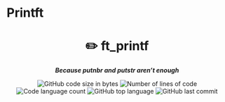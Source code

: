 # Printft
<h1 align="center">
	✏️ ft_printf
</h1>

<p align="center">
	<b><i>Because putnbr and putstr aren’t enough</i></b><br>
</p>

<p align="center">
	<img alt="GitHub code size in bytes" src="https://img.shields.io/github/languages/code-size/exkizo/ft_printf?color=lightblue" />
	<img alt="Number of lines of code" src="https://img.shields.io/tokei/lines/github/exkizo/ft_printf?color=critical" />
	<img alt="Code language count" src="https://img.shields.io/github/languages/count/exkizo/ft_printf?color=yellow" />
	<img alt="GitHub top language" src="https://img.shields.io/github/languages/top/exkizo/ft_printf?color=blue" />
	<img alt="GitHub last commit" src="https://img.shields.io/github/last-commit/exkizo/ft_printf?color=green" />
</p>
